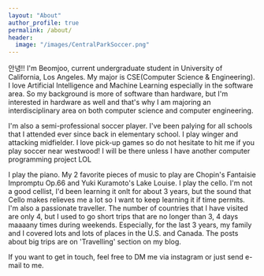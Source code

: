 ```yaml
---
layout: "About"
author_profile: true
permalink: /about/
header:
  image: "/images/CentralParkSoccer.png"
---
```


안녕!! 
I'm Beomjoo, current undergraduate student in University of California, Los Angeles. My major is CSE(Computer Science & Engineering). I love Artificial Intelligence and Machine Learning especially in the software area. So my background is more of software than hardware, but I'm interested in hardware as well and that's why I am majoring an interdisciplinary area on both computer science and computer engineering.

I'm also a semi-professional soccer player. I've been palying for all schools that I attended ever since back in elementary school. I play winger and attacking midfielder. I love pick-up games so do not hesitate to hit me if you play soccer near westwood! I will be there unless I have another computer programming project LOL

I play the piano. My 2 favorite pieces of music to play are Chopin's Fantaisie Impromptu Op.66 and Yuki Kuramoto's Lake Louise.
I play the cello. I'm not a good cellist, I'd been learning it onlt for about 3 years, but the sound that Cello makes relieves me a lot so I want to keep learning it if time permits.
I'm also a passionate traveller. The number of countries that I have visited are only 4, but I used to go  short trips that are no longer than 3, 4 days maaaany times during weekends. Especially, for the last 3 years, my family and I covered lots and lots of places in the U.S. and Canada. The posts about big trips are on 'Travelling' section on my blog.

If you want to get in touch, feel free to DM me via instagram or just send e-mail to me.
